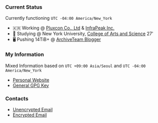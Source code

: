 ### Current Status
Currently functioning ```UTC -04:00 America/New_York``` 
- 🇰🇷 Working @ [Pluxcon Co., Ltd](https://pluxcon.com/) & [InfraPeak Inc.](https://infrapeak.net/)
- 🗽 Studying @ New York University, [College of Arts and Science](https://cs.nyu.edu/) 27'
- 🖥️ Pushing 14TiB+ @ [ArchiveTeam Blogger](https://tracker.archiveteam.org/blogger/#show-all)

### My Information 
Mixed Information based on ```UTC +09:00 Asia/Seoul``` and ```UTC -04:00 America/New_York``` 
- [Personal Website](https://justi.es/)
- [General GPG Key](https://public.justi.es/public.gpgkey)

### Contacts
- [Unencrypted Email](mailto:gc3175@nyu.edu)
- [Encrypted Email](mailto:gc@justi.es)
